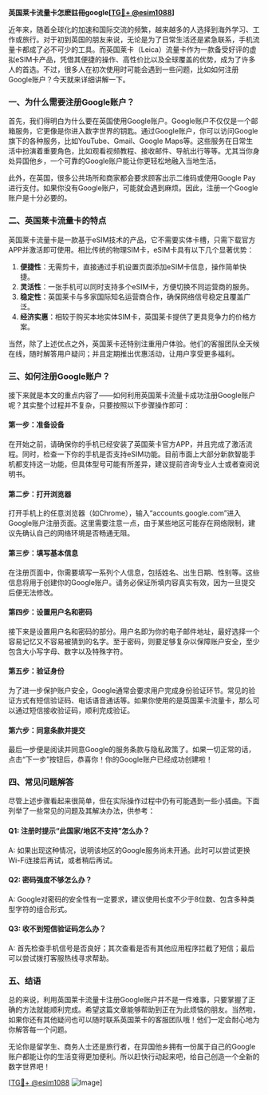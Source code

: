**英国莱卡流量卡怎麽註冊google[[TG💪+ @esim1088](https://t.me/s/esim1088)]**

近年来，随着全球化的加速和国际交流的频繁，越来越多的人选择到海外学习、工作或旅行。对于初到英国的朋友来说，无论是为了日常生活还是紧急联系，手机流量卡都成了必不可少的工具。而英国莱卡（Leica）流量卡作为一款备受好评的虚拟eSIM卡产品，凭借其便捷的操作、高性价比以及全球覆盖的优势，成为了许多人的首选。不过，很多人在初次使用时可能会遇到一些问题，比如如何注册Google账户？今天就来详细讲解一下。

### 一、为什么需要注册Google账户？

首先，我们得明白为什么要在英国使用Google账户。Google账户不仅仅是一个邮箱服务，它更像是你进入数字世界的钥匙。通过Google账户，你可以访问Google旗下的各种服务，比如YouTube、Gmail、Google Maps等。这些服务在日常生活中扮演着重要角色，比如观看视频教程、接收邮件、导航出行等等。尤其当你身处异国他乡，一个可靠的Google账户能让你更轻松地融入当地生活。

此外，在英国，很多公共场所和商家都会要求顾客出示二维码或使用Google Pay进行支付。如果你没有Google账户，可能就会遇到麻烦。因此，注册一个Google账户是十分必要的。

### 二、英国莱卡流量卡的特点

英国莱卡流量卡是一款基于eSIM技术的产品，它不需要实体卡槽，只需下载官方APP并激活即可使用。相比传统的物理SIM卡，eSIM卡具有以下几个显著优势：

1. **便捷性**：无需剪卡，直接通过手机设置页面添加eSIM卡信息，操作简单快捷。
2. **灵活性**：一张手机可以同时支持多个eSIM卡，方便切换不同运营商的服务。
3. **稳定性**：英国莱卡与多家国际知名运营商合作，确保网络信号稳定且覆盖广泛。
4. **经济实惠**：相较于购买本地实体SIM卡，英国莱卡提供了更具竞争力的价格方案。

当然，除了上述优点之外，英国莱卡还特别注重用户体验。他们的客服团队全天候在线，随时解答用户疑问；并且定期推出优惠活动，让用户享受更多福利。

### 三、如何注册Google账户？

接下来就是本文的重点内容了——如何利用英国莱卡流量卡成功注册Google账户呢？其实整个过程并不复杂，只要按照以下步骤操作即可：

#### 第一步：准备设备

在开始之前，请确保你的手机已经安装了英国莱卡官方APP，并且完成了激活流程。同时，检查一下你的手机是否支持eSIM功能。目前市面上大部分新款智能手机都支持这一功能，但具体型号可能有所差异，建议提前咨询专业人士或者查阅说明书。

#### 第二步：打开浏览器

打开手机上的任意浏览器（如Chrome），输入“accounts.google.com”进入Google账户注册页面。这里需要注意一点，由于某些地区可能存在网络限制，建议先确认自己的网络环境是否畅通无阻。

#### 第三步：填写基本信息

在注册页面中，你需要填写一系列个人信息，包括姓名、出生日期、性别等。这些信息将用于创建你的Google账户。请务必保证所填内容真实有效，因为一旦提交后便无法修改。

#### 第四步：设置用户名和密码

接下来是设置用户名和密码的部分。用户名即为你的电子邮件地址，最好选择一个容易记忆又不容易被猜到的名字。至于密码，则要足够复杂以保障账户安全，至少包含大小写字母、数字以及特殊字符。

#### 第五步：验证身份

为了进一步保护账户安全，Google通常会要求用户完成身份验证环节。常见的验证方式有短信验证码、电话语音通话等。如果你使用的是英国莱卡流量卡，那么可以通过短信接收验证码，顺利完成验证。

#### 第六步：同意条款并提交

最后一步便是阅读并同意Google的服务条款与隐私政策了。如果一切正常的话，点击“下一步”按钮后，恭喜你！你的Google账户已经成功创建啦！

### 四、常见问题解答

尽管上述步骤看起来很简单，但在实际操作过程中仍有可能遇到一些小插曲。下面列举了一些常见的问题及其解决办法，供参考：

#### Q1: 注册时提示“此国家/地区不支持”怎么办？
A: 如果出现这种情况，说明该地区的Google服务尚未开通。此时可以尝试更换Wi-Fi连接后再试，或者稍后再试。

#### Q2: 密码强度不够怎么办？
A: Google对密码的安全性有一定要求，建议使用长度不少于8位数、包含多种类型字符的组合形式。

#### Q3: 收不到短信验证码怎么办？
A: 首先检查手机信号是否良好；其次查看是否有其他应用程序拦截了短信；最后可以尝试拨打客服热线寻求帮助。

### 五、结语

总的来说，利用英国莱卡流量卡注册Google账户并不是一件难事，只要掌握了正确的方法就能顺利完成。希望这篇文章能够帮助到正在为此烦恼的朋友。当然啦，如果你还有其他疑问也可以随时联系英国莱卡的客服团队哦！他们一定会耐心地为你解答每一个问题。

无论你是留学生、商务人士还是旅行者，在异国他乡拥有一份属于自己的Google账户都能让你的生活变得更加便利。所以赶快行动起来吧，给自己创造一个全新的数字世界吧！

[[TG💪+ @esim1088](https://t.me/s/esim1088) ![Image](https://i.postimg.cc/4NQfJmqS/Snipaste-2025-05-13-00-14-12.png)]